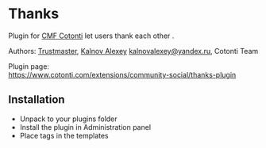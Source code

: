 Thanks
============

Plugin for [CMF Cotonti](https://www.cotonti.com) let users thank each other .

Authors: [Trustmaster](https://www.cotonti.com/users/Trustmaster), [Kalnov Alexey](https://github.com/Alex300) <kalnovalexey@yandex.ru>, Cotonti Team

Plugin page:  
https://www.cotonti.com/extensions/community-social/thanks-plugin

## Installation
- Unpack to your plugins folder
- Install the plugin in Administration panel
- Place tags in the templates
